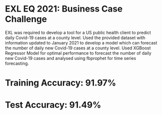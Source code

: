 # EXL EQ 2021: Business Case Challenge
EXL was required to develop a tool for a US public health client to predict daily Covid-19 cases at a county level. Used the provided dataset with information updated to January 2021 to develop a model which can forecast the number of daily new Covid-19 cases at a county level. 
Used XGBoost Regressor Model for optimal performance to forecast the number of daily new Covid-19 cases and analysed using fbprophet for time series forecasting.
# Training Accuracy: 91.97%
# Test Accuracy: 91.49%
